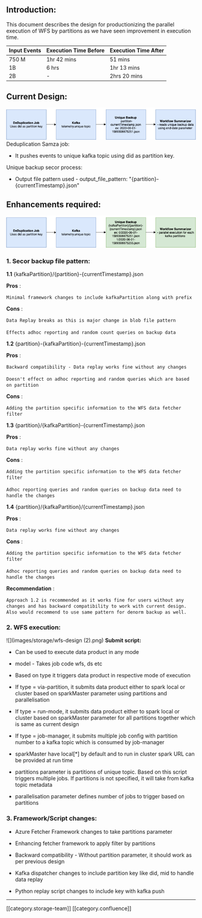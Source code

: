 
## Introduction:
This document describes the design for productionizing the parallel execution of WFS by partitions as we have seen improvement in execution time.



|  **Input Events**  |  **Execution Time Before**  |  **Execution Time After**  | 
|  --- |  --- |  --- | 
| 750 M | 1hr 42 mins | 51 mins | 
| 1B | 6 hrs | 1hr 13 mins | 
| 2B | - | 2hrs 20 mins | 


## Current Design:
![](images/storage/wfs-design.png)Deduplication Samza job:
* It pushes events to unique kafka topic using did as partition key.



Unique backup secor process:
* Output file pattern used - output_file_pattern: "{partition}-{currentTimestamp}.json"




## Enhancements required:
![](images/storage/WFS-changes.png)
### 1. Secor backup file pattern:
 **1.1** {kafkaPartition}/{partition}-{currentTimestamp}.json

 **Pros** :

    Minimal framework changes to include kafkaPartition along with prefix

 **Cons** :

    Data Replay breaks as this is major change in blob file pattern

    Effects adhoc reporting and random count queries on backup data



 **1.2** {partition}-{kafkaPartition}-{currentTimestamp}.json

 **Pros** :

    Backward compatibility - Data replay works fine without any changes

    Doesn't effect on adhoc reporting and random queries which are based on partition

 **Cons** :

    Adding the partition specific information to the WFS data fetcher filter



 **1.3**  {partition}/{kafkaPartition}-{currentTimestamp}.json

 **Pros** :

    Data replay works fine without any changes

 **Cons** :

    Adding the partition specific information to the WFS data fetcher filter

    Adhoc reporting queries and random queries on backup data need to handle the changes



 **1.4**  {partition}/{kafkaPartition}/{currentTimestamp}.json

 **Pros** :

    Data replay works fine without any changes

 **Cons** :

    Adding the partition specific information to the WFS data fetcher filter

    Adhoc reporting queries and random queries on backup data need to handle the changes

 **Recommendation** :

    Approach 1.2 is recommended as it works fine for users without any changes and has backward compatibility to work with current design. Also would recommend to use same pattern for denorm backup as well.


### 2. WFS execution:
![](images/storage/wfs-design (2).png) **Submit script:** 


* Can be used to execute data product in any mode


* model - Takes job code wfs, ds etc


* Based on type it triggers data product in respective mode of execution


* If type = via-partition, it submits data product either to spark local or cluster based on sparkMaster parameter using partitions and parallelisation


* If type = run-mode, it submits data product either to spark local or cluster based on sparkMaster parameter for all partitions together which is same as current design


* If type = job-manager, it submits multiple job config with partition number to a kafka topic which is consumed by job-manager


* sparkMaster have local[\*] by default and to run in cluster spark URL can be provided at run time


* partitions parameter is partitions of unique topic. Based on this script triggers multiple jobs. If partitions is not specified, it will take from kafka topic metadata


* parallelisation parameter defines number of jobs to trigger based on partitions




### 3. Framework/Script changes:

* Azure Fetcher Framework changes to take partitions parameter


* Enhancing fetcher framework to apply filter by partitions


* Backward compatibility - Without partition parameter, it should work as per previous design


* Kafka dispatcher changes to include partition key like did, mid to handle data replay


* Python replay script changes to include key with kafka push





*****

[[category.storage-team]] 
[[category.confluence]] 
